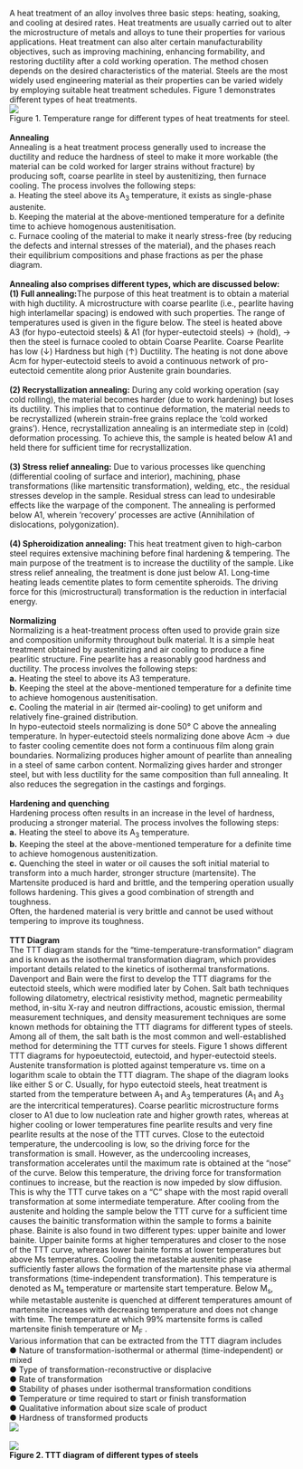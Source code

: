 A heat treatment of an alloy involves three basic steps: heating, soaking, and cooling at desired rates. Heat treatments are usually carried out to alter the microstructure of metals and alloys to tune their properties for various applications. Heat treatment can also alter certain manufacturability objectives, such as improving machining, enhancing formability, and restoring ductility after a cold working operation. The method chosen depends on the desired characteristics of the material. Steels are the most widely used engineering material as their properties can be varied widely by employing suitable heat treatment schedules. Figure 1 demonstrates different types of heat treatments.<br>
<image src= "images/image1.PNG"> <br>
Figure 1. Temperature range for different types of heat treatments for steel. <br><br>
<b> Annealing </b> <br>
Annealing is a heat treatment process generally used to increase the ductility and reduce the hardness of steel to make it more workable (the material can be cold worked for larger strains without fracture) by producing soft, coarse pearlite in steel by austenitizing, then furnace cooling. The process involves the following steps: <br>
a. Heating the steel above its A<sub>3</sub> temperature, it exists as single-phase austenite.<br>
b. Keeping the material at the above-mentioned temperature for a definite time to achieve homogenous austenitisation.<br>
c. Furnace cooling of the material to make it nearly stress-free (by reducing the defects and internal stresses of the material), and the phases reach their equilibrium compositions and phase fractions as per the phase diagram.<br><br> 
<b>Annealing also comprises different types, which are discussed below:</b><br>
<b>(1)	Full annealing:</b>The purpose of this heat treatment is to obtain a material with high ductility. A microstructure with coarse pearlite (i.e., pearlite having high interlamellar spacing) is endowed with such properties. The range of temperatures used is given in the figure below. The steel is heated above A3 (for hypo-eutectoid steels) & A1 (for hyper-eutectoid steels) → (hold), → then the steel is furnace cooled to obtain Coarse Pearlite. Coarse Pearlite has low (↓) Hardness but high (↑) Ductility. The heating is not done above Acm for hyper-eutectoid steels to avoid a continuous network of pro-eutectoid cementite along prior Austenite grain boundaries.<br><br> 
<b>(2)	Recrystallization annealing:</b> During any cold working operation (say cold rolling), the material becomes harder (due to work hardening) but loses its ductility. This implies that to continue deformation, the material needs to be recrystallized (wherein strain-free grains replace the ‘cold worked grains’). Hence, recrystallization annealing is an intermediate step in (cold) deformation processing. To achieve this, the sample is heated below A1 and held there for sufficient time for recrystallization.<br><br> 
<b>(3)	Stress relief annealing:</b> Due to various processes like quenching (differential cooling of surface and interior), machining, phase transformations (like martensitic transformation), welding, etc., the residual stresses develop in the sample. Residual stress can lead to undesirable effects like the warpage of the component. The annealing is performed below A1, wherein ‘recovery’ processes are active (Annihilation of dislocations, polygonization).<br><br> 
<b>(4)	Spheroidization annealing:</b>  This heat treatment given to high-carbon steel requires extensive machining before final hardening & tempering. The main purpose of the treatment is to increase the ductility of the sample. Like stress relief annealing, the treatment is done just below A1. Long-time heating leads cementite plates to form cementite spheroids. The driving force for this (microstructural) transformation is the reduction in interfacial energy. <br><br> 
<b>Normalizing</b><br>
Normalizing is a heat-treatment process often used to provide grain size and composition uniformity throughout bulk material. It is a simple heat treatment obtained by austenitizing and air cooling to produce a fine pearlitic structure. Fine pearlite has a reasonably good hardness and ductility. The process involves the following steps:<br> 
<b>a.</b> Heating the steel to above its A3 temperature.<br> 
<b>b.</b> Keeping the steel at the above-mentioned temperature for a definite time to achieve homogenous austenitisation.<br>
<b>c.</b> Cooling the material in air (termed air-cooling) to get uniform and relatively fine-grained distribution.<br> 
In hypo-eutectoid steels normalizing is done 50° C above the annealing temperature. In hyper-eutectoid steels normalizing done above Acm → due to faster cooling cementite does not form a continuous film along grain boundaries. Normalizing produces higher amount of pearlite than annealing in a steel of same carbon content. Normalizing gives harder and stronger steel, but with less ductility for the same composition than full annealing. It also reduces the segregation in the castings and forgings. <br> <br> 
<b>Hardening and quenching</b><br> 
Hardening process often results in an increase in the level of hardness, producing a stronger material. The process involves the following steps:<br>
<b>a.</b> Heating the steel to above its A<sub>3</sub> temperature.<br> 
<b>b.</b> Keeping the steel at the above-mentioned temperature for a definite time to achieve homogenous austenitization.<br>
<b>c.</b> Quenching the steel in water or oil causes the soft initial material to transform into a much harder, stronger structure (martensite). The Martensite produced is hard and brittle, and the tempering operation usually follows hardening. This gives a good combination of strength and toughness.<br>
Often, the hardened material is very brittle and cannot be used without tempering to improve its toughness.<br> <br> 
<b>TTT Diagram</b><br>
The TTT diagram stands for the “time-temperature-transformation” diagram and is known as the isothermal transformation diagram, which provides important details related to the kinetics of isothermal transformations. Davenport and Bain were the first to develop the TTT diagrams for the eutectoid steels, which were modified later by Cohen. Salt bath techniques following dilatometry, electrical resistivity method, magnetic permeability method, in-situ X-ray and neutron diffractions, acoustic emission, thermal measurement techniques, and density measurement techniques are some known methods for obtaining the TTT diagrams for different types of steels. Among all of them, the salt bath is the most common and well-established method for determining the TTT curves for steels. Figure 1 shows different TTT diagrams for hypoeutectoid, eutectoid, and hyper-eutectoid steels. Austenite transformation is plotted against temperature vs. time on a logarithm scale to obtain the TTT diagram. The shape of the diagram looks like either S or C. Usually, for hypo eutectoid steels, heat treatment is started from the temperature between A<sub>1</sub> and A<sub>3</sub> temperatures (A<sub>1</sub> and A<sub>3</sub> are the intercritical temperatures). Coarse pearlitic microstructure forms closer to A1 due to low nucleation rate and higher growth rates, whereas at higher cooling or lower temperatures fine pearlite results and very fine pearlite results at the nose of the TTT curves. Close to the eutectoid temperature, the undercooling is low, so the driving force for the transformation is small. However, as the undercooling increases, transformation accelerates until the maximum rate is obtained at the “nose” of the curve. Below this temperature, the driving force for transformation continues to increase, but the reaction is now impeded by slow diffusion. This is why the TTT curve takes on a “C” shape with the most rapid overall transformation at some intermediate temperature. After cooling from the austenite and holding the sample below the TTT curve for a sufficient time causes the bainitic transformation within the sample to forms a bainite phase. Bainite is also found in two different types: upper bainite and lower bainite. Upper bainite forms at higher temperatures and closer to the nose of the TTT curve, whereas lower bainite forms at lower temperatures but above Ms temperatures. Cooling the metastable austenitic phase sufficiently faster allows the formation of the martensite phase via athermal transformations (time-independent transformation). This temperature is denoted as M<sub>s</sub> temperature or martensite start temperature.    Below M<sub>s</sub>, while metastable austenite is quenched at different temperatures amount of martensite increases with decreasing temperature and does not change with time. The temperature at which 99% martensite forms is called martensite finish temperature or M<sub>F</sub> .<br> 
Various information that can be extracted from the TTT diagram includes<br>
●	Nature of transformation-isothermal or athermal (time-independent) or mixed <br>
●	Type of transformation-reconstructive or displacive <br>
●	Rate of transformation<br>
●	Stability of phases under isothermal transformation conditions <br>
●	Temperature or time required to start or finish transformation <br>
●	Qualitative information about size scale of product <br>
●	Hardness of transformed products<br>
<image src="images/Picture1.png"><br><br>
<image src="images/Picture2.png"><br>
<b>Figure 2. TTT diagram of different types of steels </b>    
